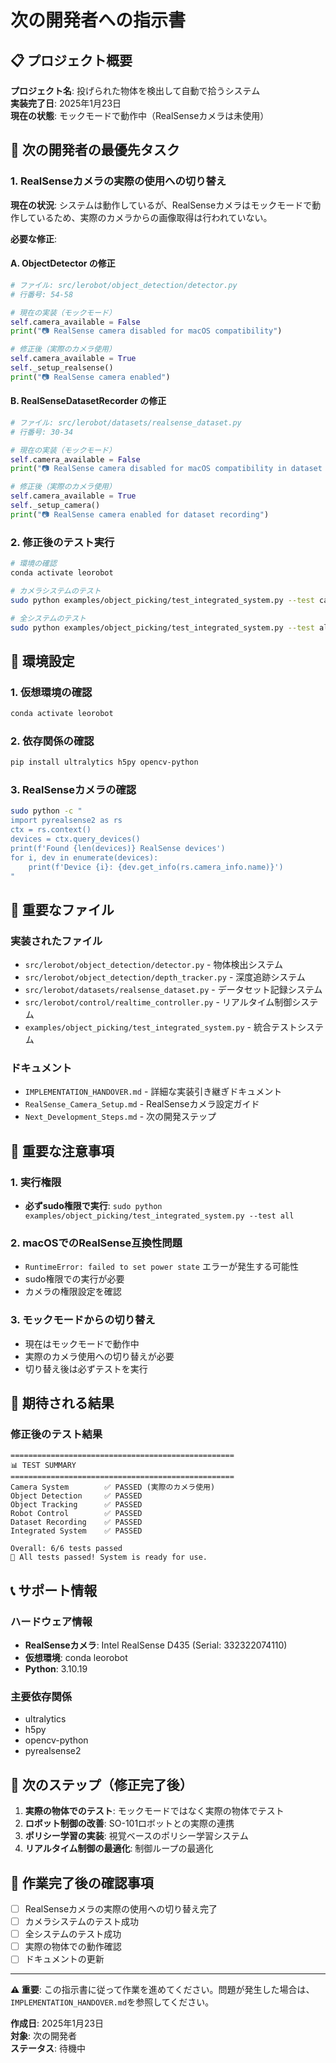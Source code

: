 # 次の開発者への指示書

## 📋 プロジェクト概要

**プロジェクト名**: 投げられた物体を検出して自動で拾うシステム  
**実装完了日**: 2025年1月23日  
**現在の状態**: モックモードで動作中（RealSenseカメラは未使用）

## 🎯 次の開発者の最優先タスク

### 1. RealSenseカメラの実際の使用への切り替え

**現在の状況**: システムは動作しているが、RealSenseカメラはモックモードで動作しているため、実際のカメラからの画像取得は行われていない。

**必要な修正**:

#### A. ObjectDetector の修正
```python
# ファイル: src/lerobot/object_detection/detector.py
# 行番号: 54-58

# 現在の実装（モックモード）
self.camera_available = False
print("📷 RealSense camera disabled for macOS compatibility")

# 修正後（実際のカメラ使用）
self.camera_available = True
self._setup_realsense()
print("📷 RealSense camera enabled")
```

#### B. RealSenseDatasetRecorder の修正
```python
# ファイル: src/lerobot/datasets/realsense_dataset.py
# 行番号: 30-34

# 現在の実装（モックモード）
self.camera_available = False
print("📷 RealSense camera disabled for macOS compatibility in dataset recorder")

# 修正後（実際のカメラ使用）
self.camera_available = True
self._setup_camera()
print("📷 RealSense camera enabled for dataset recording")
```

### 2. 修正後のテスト実行

```bash
# 環境の確認
conda activate leorobot

# カメラシステムのテスト
sudo python examples/object_picking/test_integrated_system.py --test camera

# 全システムのテスト
sudo python examples/object_picking/test_integrated_system.py --test all
```

## 🔧 環境設定

### 1. 仮想環境の確認
```bash
conda activate leorobot
```

### 2. 依存関係の確認
```bash
pip install ultralytics h5py opencv-python
```

### 3. RealSenseカメラの確認
```bash
sudo python -c "
import pyrealsense2 as rs
ctx = rs.context()
devices = ctx.query_devices()
print(f'Found {len(devices)} RealSense devices')
for i, dev in enumerate(devices):
    print(f'Device {i}: {dev.get_info(rs.camera_info.name)}')
"
```

## 📁 重要なファイル

### 実装されたファイル
- `src/lerobot/object_detection/detector.py` - 物体検出システム
- `src/lerobot/object_detection/depth_tracker.py` - 深度追跡システム
- `src/lerobot/datasets/realsense_dataset.py` - データセット記録システム
- `src/lerobot/control/realtime_controller.py` - リアルタイム制御システム
- `examples/object_picking/test_integrated_system.py` - 統合テストシステム

### ドキュメント
- `IMPLEMENTATION_HANDOVER.md` - 詳細な実装引き継ぎドキュメント
- `RealSense_Camera_Setup.md` - RealSenseカメラ設定ガイド
- `Next_Development_Steps.md` - 次の開発ステップ

## 🚨 重要な注意事項

### 1. 実行権限
- **必ずsudo権限で実行**: `sudo python examples/object_picking/test_integrated_system.py --test all`

### 2. macOSでのRealSense互換性問題
- `RuntimeError: failed to set power state` エラーが発生する可能性
- sudo権限での実行が必要
- カメラの権限設定を確認

### 3. モックモードからの切り替え
- 現在はモックモードで動作中
- 実際のカメラ使用への切り替えが必要
- 切り替え後は必ずテストを実行

## 🎯 期待される結果

### 修正後のテスト結果
```
==================================================
📊 TEST SUMMARY
==================================================
Camera System        ✅ PASSED (実際のカメラ使用)
Object Detection     ✅ PASSED
Object Tracking      ✅ PASSED
Robot Control        ✅ PASSED
Dataset Recording    ✅ PASSED
Integrated System    ✅ PASSED

Overall: 6/6 tests passed
🎉 All tests passed! System is ready for use.
```

## 📞 サポート情報

### ハードウェア情報
- **RealSenseカメラ**: Intel RealSense D435 (Serial: 332322074110)
- **仮想環境**: conda leorobot
- **Python**: 3.10.19

### 主要依存関係
- ultralytics
- h5py
- opencv-python
- pyrealsense2

## 🚀 次のステップ（修正完了後）

1. **実際の物体でのテスト**: モックモードではなく実際の物体でテスト
2. **ロボット制御の改善**: SO-101ロボットとの実際の連携
3. **ポリシー学習の実装**: 視覚ベースのポリシー学習システム
4. **リアルタイム制御の最適化**: 制御ループの最適化

## 📝 作業完了後の確認事項

- [ ] RealSenseカメラの実際の使用への切り替え完了
- [ ] カメラシステムのテスト成功
- [ ] 全システムのテスト成功
- [ ] 実際の物体での動作確認
- [ ] ドキュメントの更新

---

**⚠️ 重要**: この指示書に従って作業を進めてください。問題が発生した場合は、`IMPLEMENTATION_HANDOVER.md`を参照してください。

**作成日**: 2025年1月23日  
**対象**: 次の開発者  
**ステータス**: 待機中
